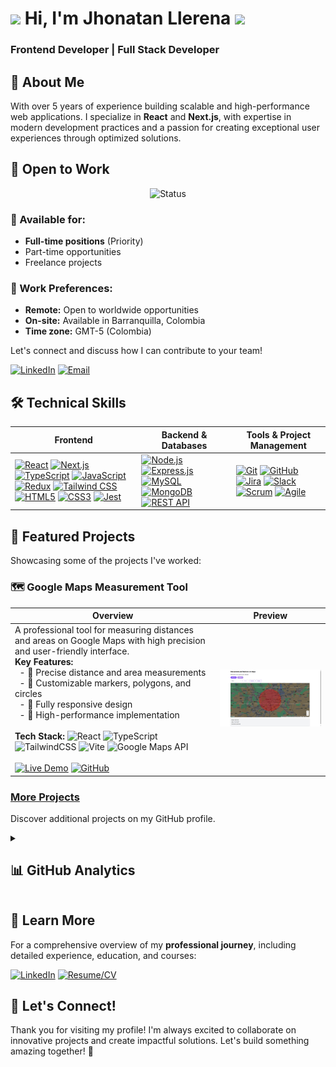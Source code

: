 # <img src="https://media.giphy.com/media/hvRJCLFzcasrR4ia7z/giphy.gif" width=25>  Hi, I'm Jhonatan Llerena <img src="https://media.giphy.com/media/hvRJCLFzcasrR4ia7z/giphy.gif" width=25> 
### Frontend Developer | Full Stack Developer

## 🚀 About Me
With over 5 years of experience building scalable and high-performance web applications. I specialize in **React** and **Next.js**, with expertise in modern development practices and a passion for creating exceptional user experiences through optimized solutions.

## 🤝 Open to Work
<div align="center">
  <img src="https://img.shields.io/badge/🔍_Status-Actively_Seeking_Opportunities-brightgreen?style=for-the-badge" alt="Status" />
</div>

### 💼 Available for:
- **Full-time positions** (Priority)
- Part-time opportunities
- Freelance projects

### 📍 Work Preferences:
- **Remote:** Open to worldwide opportunities
- **On-site:** Available in Barranquilla, Colombia
- **Time zone:** GMT-5 (Colombia)

Let's connect and discuss how I can contribute to your team! 

[![LinkedIn](https://img.shields.io/badge/-LinkedIn-blue?style=flat-square&logo=Linkedin&logoColor=white)](https://www.linkedin.com/in/jhonatan-llerena)
[![Email](https://img.shields.io/badge/-Gmail-red?style=flat-square&logo=Gmail&logoColor=white)](mailto:jonlle19@gmail.com)

## 🛠️ Technical Skills
| **Frontend** | **Backend & Databases** | **Tools & Project Management** |
|--------------|------------------------|-------------------|
| [![React](https://img.shields.io/badge/React-61DAFB?style=for-the-badge&logo=react&logoColor=black)](https://reactjs.org/) [![Next.js](https://img.shields.io/badge/Next.js-000000?style=for-the-badge&logo=next.js&logoColor=white)](https://nextjs.org/) [![TypeScript](https://img.shields.io/badge/TypeScript-3178C6?style=for-the-badge&logo=typescript&logoColor=white)](https://www.typescriptlang.org/) [![JavaScript](https://img.shields.io/badge/JavaScript-F7DF1E?style=for-the-badge&logo=javascript&logoColor=black)](https://developer.mozilla.org/en-US/docs/Web/JavaScript) [![Redux](https://img.shields.io/badge/Redux-764ABC?style=for-the-badge&logo=redux&logoColor=white)](https://redux.js.org/) [![Tailwind CSS](https://img.shields.io/badge/Tailwind_CSS-06B6D4?style=for-the-badge&logo=tailwind-css&logoColor=white)](https://tailwindcss.com/) [![HTML5](https://img.shields.io/badge/HTML5-E34F26?style=for-the-badge&logo=html5&logoColor=white)](https://developer.mozilla.org/en-US/docs/Web/HTML) [![CSS3](https://img.shields.io/badge/CSS3-1572B6?style=for-the-badge&logo=css3&logoColor=white)](https://developer.mozilla.org/en-US/docs/Web/CSS) [![Jest](https://img.shields.io/badge/Jest-C21325?style=for-the-badge&logo=jest&logoColor=white)](https://jestjs.io/) | [![Node.js](https://img.shields.io/badge/Node.js-339933?style=for-the-badge&logo=nodedotjs&logoColor=white)](https://nodejs.org/) [![Express.js](https://img.shields.io/badge/Express.js-000000?style=for-the-badge&logo=express&logoColor=white)](https://expressjs.com/) [![MySQL](https://img.shields.io/badge/MySQL-4479A1?style=for-the-badge&logo=mysql&logoColor=white)](https://www.mysql.com/) [![MongoDB](https://img.shields.io/badge/MongoDB-47A248?style=for-the-badge&logo=mongodb&logoColor=white)](https://www.mongodb.com/) [![REST API](https://img.shields.io/badge/REST_API-FF6C37?style=for-the-badge&logo=postman&logoColor=white)](https://www.postman.com/) | [![Git](https://img.shields.io/badge/Git-F05032?style=for-the-badge&logo=git&logoColor=white)](https://git-scm.com/) [![GitHub](https://img.shields.io/badge/GitHub-181717?style=for-the-badge&logo=github&logoColor=white)](https://github.com/) [![Jira](https://img.shields.io/badge/Jira-0052CC?style=for-the-badge&logo=jira&logoColor=white)](https://www.atlassian.com/software/jira) [![Slack](https://img.shields.io/badge/Slack-4A154B?style=for-the-badge&logo=slack&logoColor=white)](https://slack.com/) [![Scrum](https://img.shields.io/badge/Scrum-009FDA?style=for-the-badge&logo=scrumalliance&logoColor=white)](https://www.atlassian.com/agile/scrum) [![Agile](https://img.shields.io/badge/Agile-147EFB?style=for-the-badge&logo=awesome-lists&logoColor=white)](https://agilemanifesto.org/) |

## 🚀 Featured Projects
Showcasing some of the projects I've worked:

### 🗺️ Google Maps Measurement Tool
| **Overview** | **Preview** |
|-------------|-------------|
| A professional tool for measuring distances and areas on Google Maps with high precision and user-friendly interface.  <br>**Key Features:**  <br>&nbsp; - 📏 Precise distance and area measurements  <br>&nbsp; - 🎨 Customizable markers, polygons, and circles  <br>&nbsp; - 📱 Fully responsive design  <br>&nbsp; - 🚀 High-performance implementation  <br><br>**Tech Stack:** ![React](https://img.shields.io/badge/React-61DAFB?style=flat&logo=react&logoColor=white) ![TypeScript](https://img.shields.io/badge/TypeScript-007ACC?style=flat&logo=typescript&logoColor=white) ![TailwindCSS](https://img.shields.io/badge/TailwindCSS-06B6D4?style=flat&logo=tailwind-css&logoColor=white) ![Vite](https://img.shields.io/badge/Vite-646CFF?style=flat&logo=vite&logoColor=white) ![Google Maps API](https://img.shields.io/badge/Google_Maps_API-4285F4?style=flat&logo=google-maps&logoColor=white)  <br><br>  [![Live Demo](https://img.shields.io/badge/Live-Demo-success?style=for-the-badge)](https://measuremap.vercel.app/) [![GitHub](https://img.shields.io/badge/View_Code-181717?style=for-the-badge&logo=github)](https://github.com/Jonlle/google-maps-measure-tools) | <img src="https://github.com/Jonlle/google-maps-measure-tools/blob/main/screenshots/radius_measurement.png" width="400" alt="Google Maps Tool Preview" /> |

### [More Projects](https://github.com/Jonlle?tab=repositories)
Discover additional projects on my GitHub profile.

<details>
<summary><h2>📊 GitHub Analytics</h2></summary>

| **📈 Language Distribution** | **🏆 GitHub Achievements** |
|----------------------|---------------|
| ![Top Languages](https://github-readme-stats.vercel.app/api/top-langs/?username=Jonlle&exclude_repo=Proyecto_ATI_II,frutagro-api&layout=compact&theme=radical) | ![Trophies](https://github-profile-trophy.vercel.app/?username=Jonlle&theme=radical&row=1&column=6&margin-w=15&margin-h=15) |

| **💻 Activity Overview** | **🔥 Contribution Streak** |
|-------------------|--------------------|
| ![GitHub Stats](https://github-readme-stats.vercel.app/api?username=Jonlle&show_icons=true&theme=radical) | ![Commit Streak](https://github-readme-streak-stats.herokuapp.com/?user=Jonlle&theme=radical) |
</details>

## 📄 Learn More
For a comprehensive overview of my **professional journey**, including detailed experience, education, and courses:

[![LinkedIn](https://img.shields.io/badge/View_LinkedIn-0A66C2?style=for-the-badge&logo=linkedin)](https://www.linkedin.com/in/jhonatan-llerena)
[![Resume/CV](https://img.shields.io/badge/View_Resume/CV-4285F4?style=for-the-badge&logo=googledrive&logoColor=white)](https://drive.google.com/file/d/1thFZ0nvV_MazLnlXlz_u9bGKXn2S6VXQ/view)

## 👋 Let's Connect!
Thank you for visiting my profile! I'm always excited to collaborate on innovative projects and create impactful solutions. Let's build something amazing together! 🚀
